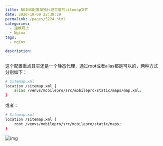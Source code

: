 ```yaml
---
title: NGINX配置单独代理百度的sitemap文件
date: 2020-10-09 22:38:29
permalink: /pages/5224.html
categories: 
  - 运维观止
  - Nginx
tags: 
  - nginx

description: 
---
```


这个配置重点其实还是一个静态代理，通过root或者alias都是可以的，两种方式分别如下：

```sh
# Sitemap.xml
location /sitemap.xml {
    alias /venvs/mobilepro/src/mobilepro/static/maps/map.xml;
}
```

或者：

```sh
# Sitemap.xml
location /sitemap.xml {
    root /venvs/mobilepro/src/mobilepro/static/maps;
}
```

![img](http://t.eryajf.net/imgs/2021/09/ce130fb9b5ac8656.jpg)
